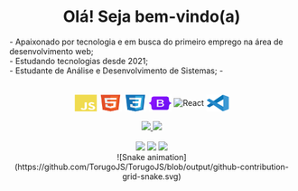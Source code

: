 <h1 align="center">Olá! Seja bem-vindo(a)</h1>

<div>
- Apaixonado por tecnologia e em busca do primeiro emprego na área de desenvolvimento web; <br>
- Estudando tecnologias desde 2021; <br>
- Estudante de Análise e Desenvolvimento de Sistemas; 
-
 </div> <br>
  
  
  <div  align="center" style="display: inline_block"><br>
  <img align="center" alt="Js" height="30" width="40" src="https://raw.githubusercontent.com/devicons/devicon/master/icons/javascript/javascript-plain.svg">
   <img align="center" alt="HTML" height="30" width="40" src="https://raw.githubusercontent.com/devicons/devicon/master/icons/html5/html5-original.svg">
   <img align="center" alt="CSS" height="30" width="40" src="https://raw.githubusercontent.com/devicons/devicon/master/icons/css3/css3-original.svg">
   <img align="center" alt="BootStrap" height="30" width="40" src="https://raw.githubusercontent.com/devicons/devicon/master/icons/bootstrap/bootstrap-original.svg"> 
   <img align="center" alt="React" height="30" width="40" src="https://cdn.jsdelivr.net/gh/devicons/devicon/icons/react/react-original.svg">
   <img align="center" alt="Vscode" height="30" width="40" src="https://raw.githubusercontent.com/devicons/devicon/master/icons/vscode/vscode-original.svg"
  </div>   <br><br>
 


<div align="center">
  <a href="https://github.com/TorugoJS">
  <img height="160em" src="https://github-readme-stats.vercel.app/api?username=TorugoJS&show_icons=true&theme=dracula&include_all_commits=true&count_private=true"/> 
  <img height="160em" src="https://github-readme-stats.vercel.app/api/top-langs/?username=TorugoJS&layout=compact&langs_count=7&theme=dracula"/>
</div> <br>

  <div> 
  <a href="https://www.instagram.com/torugo_devjs/" target="_blank"><img src="https://img.shields.io/badge/-Instagram-%23E4405F?style=for-the-badge&logo=instagram&logoColor=white" target="_blank"></a> 
  <a href = "mailto:victor.devfrontend@gmail.com"><img src="https://img.shields.io/badge/-Gmail-%23333?style=for-the-badge&logo=gmail&logoColor=white" target="_blank"></a>
  <a href="https://www.linkedin.com/in/victor-hugodev/" target="_blank"><img src="https://img.shields.io/badge/-LinkedIn-%230077B5?style=for-the-badge&logo=linkedin&logoColor=white" target="_blank"></a> 
</div>
 
 <div align="center">
  ![Snake animation](https://github.com/TorugoJS/TorugoJS/blob/output/github-contribution-grid-snake.svg)
  </div>
